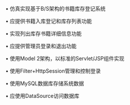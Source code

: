 • 仿真实现基于B/S架构的书籍库存登记系统

• 应提供书籍入库登记和库存列表功能

• 实现列出库存书籍详细信息功能

• 应提供管理员登录和退出功能

• 使用Model 2架构，以标准的Servlet/JSP组件实现

• 使用Filter+HttpSession管理和控制登录

• 使用MySQL数据库存储系统数据

• 应使用DataSource访问数据库

